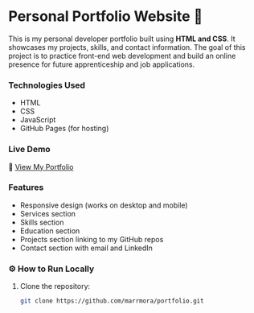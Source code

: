 # Personal Portfolio Website 🤍

This is my personal developer portfolio built using **HTML and CSS**.
It showcases my projects, skills, and contact information.
The goal of this project is to practice front-end web development and build an online presence for future apprenticeship and job applications.

### Technologies Used
- HTML
- CSS
- JavaScript
- GitHub Pages (for hosting)

### Live Demo
🔗 [View My Portfolio](https://mvorontsova-portfolio.netlify.app/)

### Features
- Responsive design (works on desktop and mobile)
- Services section
- Skills section
- Education section
- Projects section linking to my GitHub repos
- Contact section with email and LinkedIn

### ⚙️ How to Run Locally
1. Clone the repository:
   ```bash
   git clone https://github.com/marrmora/portfolio.git
